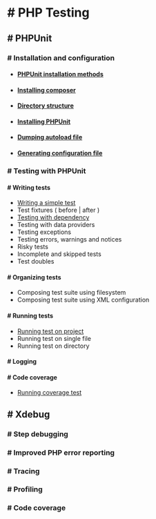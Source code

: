 # # PHP Testing

## # PHPUnit

### # Installation and configuration

* #### [PHPUnit installation methods](docs/phpunit-configuration.md#-phpunit-installation-methods)

* #### [Installing composer](docs/phpunit-configuration.md#-installing-composer)

* #### [Directory structure](docs/phpunit-configuration.md#-directory-structure)

* #### [Installing PHPUnit](docs/phpunit-configuration.md#-installing-phpunit)

* #### [Dumping autoload file](docs/phpunit-configuration.md#-dumping-autoload-file)

* #### [Generating configuration file](docs/phpunit-configuration.md#-generating-configuration-file)

### # Testing with PHPUnit

#### # Writing tests
* [Writing a simple test](docs/phpunit-writing-test.md#-writing-a-simple-test)
* Test fixtures ( before | after )
* [Testing with dependency](docs/phpunit-writing-test.md#-testing-with-dependency)
* Testing with data providers
* Testing exceptions
* Testing errors, warnings and notices
* Risky tests
* Incomplete and skipped tests
* Test doubles

#### # Organizing tests
* Composing test suite using filesystem
* Composing test suite using XML configuration

#### # Running tests
* [Running test on project](docs/phpunit-running-test.md#-running-test-on-project)
* Running test on single file
* Running test on directory

#### # Logging
#### # Code coverage
* [Running coverage test](docs/phpunit-code-coverage.md#-running-code-coverage)

## # Xdebug

### # Step debugging
### # Improved PHP error reporting
### # Tracing
### # Profiling
### # Code coverage